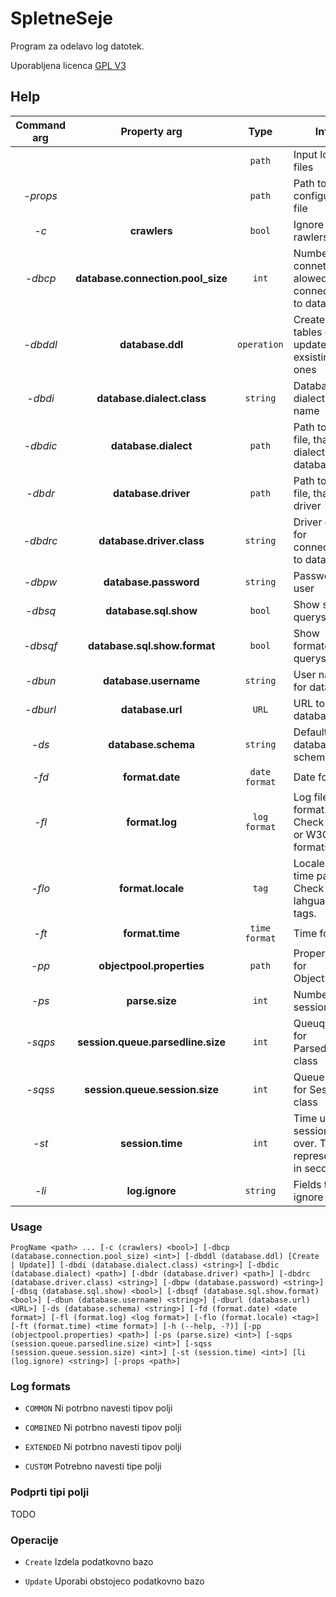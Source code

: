 # SpletneSeje

Program za odelavo log datotek.

Uporabljena licenca [GPL V3](LICENSE.md)

## Help

| Command arg | Property arg | Type | Info |
| :---: | :---: | :---: | --- |
|  |  | `path` | Input log files |
| *-props* |  | `path` | Path to configuration file |
| *-c* | **crawlers** | `bool` | Ignore web rawlers |
| *-dbcp* | **database.connection.pool_size** | `int` | Number of connetions alowed for connecting to database |
| *-dbddl* | **database.ddl** | `operation` | Create new tables or update exsisting ones |
| *-dbdi* | **database.dialect.class** | `string` | Database dialect class name |
| *-dbdic* | **database.dialect** | `path` | Path to class file, that is dialect for database |
| *-dbdr* | **database.driver** | `path` | Path to jar file, that is a driver |
| *-dbdrc* | **database.driver.class** | `string` | Driver class for connecting to databse |
| *-dbpw* | **database.password** | `string` | Password for user |
| *-dbsq* | **database.sql.show** | `bool` | Show sql querys |
| *-dbsqf* | **database.sql.show.format** | `bool` | Show formated sql querys |
| *-dbun* | **database.username** | `string` | User name for database |
| *-dburl* | **database.url** | `URL` | URL to database |
| *-ds* | **database.schema** | `string` | Default database schema |
| *-fd* | **format.date** | `date format` | Date format |
| *-fl* | **format.log** | `log format` | Log file format. Check NCSA or W3C log formats. |
| *-flo* | **format.locale** | `tag` | Locale for time parsing. Check lahguage tags. |
| *-ft* | **format.time** | `time format` | Time format |
| *-pp* | **objectpool.properties** | `path` | Properties for ObjectPool!!! |
| *-ps* | **parse.size** | `int` | Number of sessions |
| *-sqps* | **session.queue.parsedline.size** | `int` | Queuq size for ParsedLine class |
| *-sqss* | **session.queue.session.size** | `int` | Queue size for Session class |
| *-st* | **session.time** | `int` | Time until session is over. Time is represented in seconds. |
| *-li* | **log.ignore** | `string` | Fields to ignore |

### Usage

`ProgName <path> ... [-c (crawlers) <bool>] [-dbcp (database.connection.pool_size) <int>] [-dbddl (database.ddl) [Create | Update]] [-dbdi (database.dialect.class) <string>] [-dbdic (database.dialect) <path>] [-dbdr (database.driver) <path>] [-dbdrc (database.driver.class) <string>] [-dbpw (database.password) <string>] [-dbsq (database.sql.show) <bool>] [-dbsqf (database.sql.show.format) <bool>] [-dbun (database.username) <string>] [-dburl (database.url) <URL>] [-ds (database.schema) <string>] [-fd (format.date) <date format>] [-fl (format.log) <log format>] [-flo (format.locale) <tag>] [-ft (format.time) <time format>] [-h (--help, -?)] [-pp (objectpool.properties) <path>] [-ps (parse.size) <int>] [-sqps (session.queue.parsedline.size) <int>] [-sqss (session.queue.session.size) <int>] [-st (session.time) <int>] [li (log.ignore) <string>] [-props <path>]`

### Log formats

* `COMMON`
Ni potrbno navesti tipov polji

* `COMBINED`
Ni potrbno navesti tipov polji

* `EXTENDED`
Ni potrbno navesti tipov polji

* `CUSTOM`
Potrebno navesti tipe polji

### Podprti tipi polji

TODO

### Operacije

* `Create`
Izdela podatkovno bazo

* `Update`
Uporabi obstojeco podatkovno bazo
